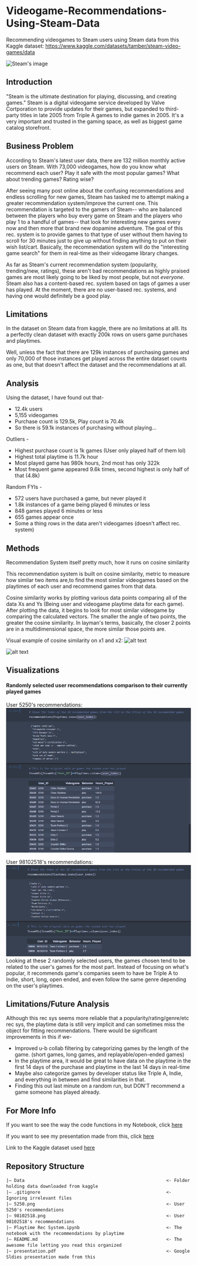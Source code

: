 # Videogame-Recommendations-Using-Steam-Data
Recommending videogames to Steam users using Steam data from this Kaggle dataset: https://www.kaggle.com/datasets/tamber/steam-video-games/data

![Steam's image](https://cdn.cloudflare.steamstatic.com/store/home/store_home_share.jpg)

## Introduction 

"Steam is the ultimate destination for playing, discussing, and creating games." 
Steam is a digital videogame service developed by Valve Cortporation to provide updates for their games, but expanded to third-party titles in late 2005 from Triple A games to indie games in 2005. It's a very important and trusted in the gaming space, as well as biggest game catalog storefront. 

## Business Problem

According to Steam's latest user data, there are 132 million monthly active users on Steam. With 73,000 videogames, how do you know what recommend each user? Play it safe with the most popular games? What about trending games? Rating wise? 

After seeing many post online about the confusing recommendations and endless scrolling for new games, Steam has tasked me to attempt making a greater recommendation system/improve the current one. This recommendation is targeted to the gamers of Steam-- who are balanced between the players who buy every game on Steam and the players who play 1 to a handful of games-- that look for interesting new games every now and then more that brand new dopamine adventure. The goal of this rec. system is to provide games to that type of user without them having to scroll for 30 minutes just to give up without finding anything to put on their wish list/cart. Basically, the recommendation system will do the "interesting game search" for them in real-time as their videogame library changes. 

As far as Steam's current recommendation system (popularity, trending/new, ratings), these aren't bad recommendations as highly praised games are most likely going to be liked by most people, but not _everyone_. Steam also has a content-based rec. system based on tags of games a user has played. At the moment, there are no user-based rec. systems, and having one would definitely be a good play.

## Limitations

In the dataset on Steam data from kaggle, there are no limitations at alll. Its a perfectly clean dataset with exactly 200k rows on users game purchases and playtimes. 

Well, unless the fact that there are 129k instances of purchasing games and only 70,000 of those instances get played across the entire dataset counts as one, but that doesn't affect the dataset and the recommendations at all.

## Analysis

Using the dataset, I have found out that-

- 12.4k users
- 5,155 videogames
- Purchase count is 129.5k,  Play count is 70.4k
- So there is 59.1k instances of purchasing without playing...

Outliers -

- Highest purchase count is 1k games (User only played half of them lol) 
- Highest total playtime is 11.7k hour
- Most played game has 980k hours, 2nd most has only 322k
- Most frequent game appeared 9.6k times, second highest is only half of that (4.8k)

Random FYIs -

- 572 users have purchased a game, but never played it
- 1.8k instances of a game being played 6 minutes or less
- 848 games played 6 minutes or less
- 655 games appear once
- Some a thing rows in the data aren't videogames (doesn't affect rec. system)


## Methods

Recommendation System itself pretty much, how it runs on cosine similarity

This recommendation system is built on cosine similarity, metric to measure how similar two items are,to find the most similar videogames based on the playtimes of each user and recommend games from that data.

Cosine similarity works by plotting various data points comparing all of the data Xs and Ys (Being user and videogame playtime data for each game). After plotting the data, it begins to look for most similar videogame by comparing the calculated vectors. The smaller the angle of two points, the greater the cosine similarity. In layman's terms, basically, the closer 2 points are in a multidimensional space, the more similar those points are. 

Visual example of cosine similarity on x1 and x2:
![alt text](https://github.com/garooda/Movie-Recommendation-Sysetm/raw/main/images/cosine%20sim%20%201.PNG)

![alt text](https://camo.githubusercontent.com/9fc58ca03f9eb4e10e7c224f96fe52831cf36d9e35c6ef11b31e6c2123a1d1ce/68747470733a2f2f6269742e6c792f333362614e685a)

## Visualizations

#### Randomly selected user recommendations comparison to their currently played games
User 5250's recommendations:
![alt text](5250.png)

User 98102518's recommendations:
![User 98102518's recommendations](98102518.png)
Looking at these 2 randomly selected users, the games chosen tend to be related to the user's games for the most part. Instead of focusing on what's popular, it recommends game's companies seem to have be Triple A to Indie, short, long, open ended, and even follow the same genre depending on the user's playtimes. 

## Limitations/Future Analysis

Although this rec sys seems more reliable that a popularity/rating/genre/etc rec sys, the playtime data is still very implicit and can sometimes miss the object for fitting recommendations. There would be significant improvements in this if we-
- Improved u-b collab filtering by categorizing games by the length of the game. (short games, long games, and replayable/open-ended games)
- In the playtime area, it would be great to have data on the playtime in the first 14 days of the purchase and playtime in the last 14 days in real-time
- Maybe also categorize games by developer status like Triple A, Indie, and everything in between and find similarities in that.
- Finding this out last minute on a random run, but DON'T recommend a game someone has played already.

## For More Info

If you want to see the way the code functions in my Notebook, click [here](https://github.com/MansionAnthony/Videogame-Recommendations-Steam-/blob/progressing/Playtime%20Rec%20System.ipynb)

If you want to see my presentation made from this, click [here](https://github.com/MansionAnthony/Videogame-Recommendations-Steam-/blob/progressing/presentation.pdf)

Link to the Kaggle dataset used [here](https://www.kaggle.com/datasets/tamber/steam-video-games/data)

## Repository Structure

```
|— Data                                                      <- Folder holding data downloaded from kaggle
|— .gitignore                                                <- Ignoring irrelevant files
|— 5250.png                                                  <- User 5250's recommendations
|— 98102518.png                                              <- User 98102518's recommendations
|— Playtime Rec System.ipynb                                 <- The notebook with the recommendations by playtime 
|— README.md                                                 <- The awesome file letting you read this organized
|— presentation.pdf                                          <- Google Sldies presentation made from this
```
